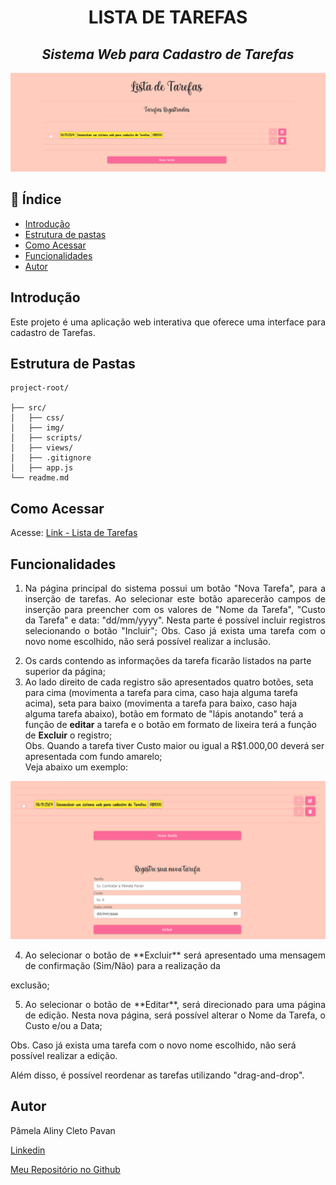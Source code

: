 <h1 align="center"> LISTA DE TAREFAS</h1>


<h2 align="center"> <i>Sistema Web para Cadastro de Tarefas</i></h2>


![img|Lista_de_Tarefas](src/img/img_head.png)

## 📌 Índice
 
- [Introdução](#introdução)
- [Estrutura de pastas](#estrutura-de-pastas)
- [Como Acessar](#como-acessar)
- [Funcionalidades](#funcionalidades)
- [Autor](#autor)

## Introdução
<p align="justify">
Este projeto é uma aplicação web interativa que oferece uma interface para cadastro de Tarefas.
</p>


## Estrutura de Pastas
```
project-root/

├── src/
│   ├── css/
│   ├── img/
│   ├── scripts/
│   ├── views/
│   ├── .gitignore
│   ├── app.js
└── readme.md
```


## Como Acessar
Acesse: [Link - Lista de Tarefas](https://listatarefa-pamela-pavan.up.railway.app/)

## Funcionalidades
1) <p align="justify">Na página principal do sistema possui um botão "Nova Tarefa", para a inserção de tarefas. Ao selecionar este botão aparecerão campos de inserção para preencher com os valores de "Nome da Tarefa", "Custo da Tarefa" e data: "dd/mm/yyyy". Nesta parte é possível incluir registros selecionando o botão "Incluir";  
   Obs. Caso já exista uma tarefa com o novo nome escolhido, não será possível realizar a inclusão.  
3) Os cards contendo as informações da tarefa ficarão listados na parte superior da página;
4) Ao lado direito de cada registro são apresentados quatro botões, seta para cima (movimenta a tarefa para cima, caso haja alguma tarefa acima), seta para baixo (movimenta a tarefa para baixo, caso haja alguma tarefa abaixo), botão em formato de "lápis anotando" terá a função de **editar** a tarefa e o botão em formato de lixeira terá a função de **Excluir** o registro;  
Obs. Quando a tarefa tiver Custo maior ou igual a R$1.000,00 deverá ser apresentada com fundo amarelo;  
Veja abaixo um exemplo: </p> 

![img|Tarefas](src/img/image.png)

4) <p align="justify"> Ao selecionar o botão de **Excluir** será apresentado uma mensagem de confirmação (Sim/Não) para a realização da
exclusão; </p>  

5) <p align="justify"> Ao selecionar o botão de **Editar**, será direcionado para uma página de edição. Nesta nova página, será possível alterar o Nome da Tarefa, o Custo e/ou a Data; </p>
Obs. Caso já exista uma tarefa com o novo nome escolhido, não será possível realizar a edição.  
<p align="justify">
Além disso, é possível reordenar as tarefas utilizando "drag-and-drop".  
</p>

## Autor

Pâmela Aliny Cleto Pavan  

[Linkedin](https://www.linkedin.com/in/pâmela-pavan-607693190/)

[Meu Repositório no Github](https://github.com/PamelaPavan)




